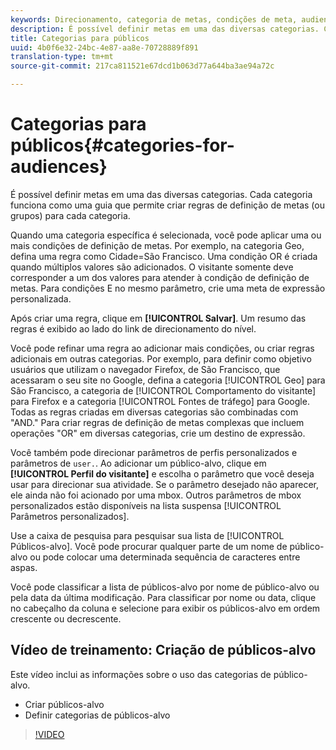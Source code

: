 ```yaml
---
keywords: Direcionamento, categoria de metas, condições de meta, audience manager, parâmetros de perfil personalizados, perfil do visitante, parâmetros de usuário personalizado, regras de metas
description: É possível definir metas em uma das diversas categorias. Cada categoria funciona como uma guia que permite criar regras de definição de metas (ou grupos) para cada categoria.
title: Categorias para públicos
uuid: 4b0f6e32-24bc-4e87-aa8e-70728889f891
translation-type: tm+mt
source-git-commit: 217ca811521e67dcd1b063d77a644ba3ae94a72c

---
```



# Categorias para públicos{#categories-for-audiences}

É possível definir metas em uma das diversas categorias. Cada categoria funciona como uma guia que permite criar regras de definição de metas (ou grupos) para cada categoria.

Quando uma categoria específica é selecionada, você pode aplicar uma ou mais condições de definição de metas. Por exemplo, na categoria Geo, defina uma regra como Cidade=São Francisco. Uma condição OR é criada quando múltiplos valores são adicionados. O visitante somente deve corresponder a um dos valores para atender à condição de definição de metas. Para condições E no mesmo parâmetro, crie uma meta de expressão personalizada.

Após criar uma regra, clique em **[!UICONTROL Salvar]**. Um resumo das regras é exibido ao lado do link de direcionamento do nível.

Você pode refinar uma regra ao adicionar mais condições, ou criar regras adicionais em outras categorias. Por exemplo, para definir como objetivo usuários que utilizam o navegador Firefox, de São Francisco, que acessaram o seu site no Google, defina a categoria [!UICONTROL Geo] para São Francisco, a categoria de [!UICONTROL Comportamento do visitante] para Firefox e a categoria [!UICONTROL Fontes de tráfego] para Google. Todas as regras criadas em diversas categorias são combinadas com "AND." Para criar regras de definição de metas complexas que incluem operações "OR" em diversas categorias, crie um destino de expressão.

Você também pode direcionar parâmetros de perfis personalizados e parâmetros de `user.`. Ao adicionar um público-alvo, clique em **[!UICONTROL Perfil do visitante]** e escolha o parâmetro que você deseja usar para direcionar sua atividade. Se o parâmetro desejado não aparecer, ele ainda não foi acionado por uma mbox. Outros parâmetros de mbox personalizados estão disponíveis na lista suspensa [!UICONTROL Parâmetros personalizados].

Use a caixa de pesquisa para pesquisar sua lista de [!UICONTROL Públicos-alvo]. Você pode procurar qualquer parte de um nome de público-alvo ou pode colocar uma determinada sequência de caracteres entre aspas.

Você pode classificar a lista de públicos-alvo por nome de público-alvo ou pela data da última modificação. Para classificar por nome ou data, clique no cabeçalho da coluna e selecione para exibir os públicos-alvo em ordem crescente ou decrescente.

## Vídeo de treinamento: Criação de públicos-alvo

Este vídeo inclui as informações sobre o uso das categorias de público-alvo.

* Criar públicos-alvo
* Definir categorias de públicos-alvo

>[!VIDEO](https://video.tv.adobe.com/v/17392?captions=por_br)
